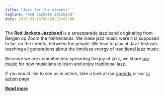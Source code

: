 ```yaml
---
title: "Jazz for the streets"
tagline: "Red Jackets Jazzband"
date: 2019-03-16T08:20:22+01:00
---
```


The **Red Jackets Jazzband** is a streetparade jazz band originating from Bergen op Zoom the Netherlands. We make jazz music were it is supposed to be, on the streets, between the people. We love to play at Jazz festivals teaching all generations about the timeless energy of traditional jazz music.

Because we are commited into spreading the joy of jazz, we share [our music](/songs) for new musicians to learn and enjoy traditional jazz. 

If you would like to see us in action, take a look at our [agenda](/agenda) or our [in action](/in-action) page. 

**[Read more](/band)**